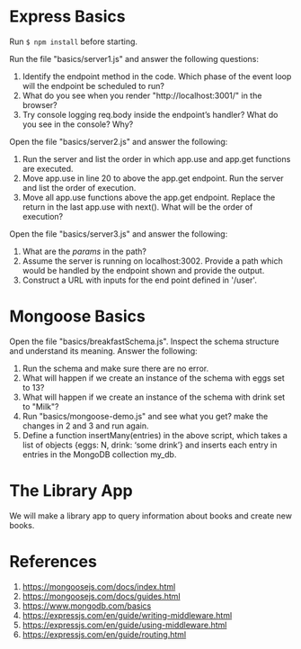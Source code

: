 # Express Basics

Run `$ npm install` before starting.

Run the file "basics/server1.js" and answer the following questions:

1. Identify the endpoint method in the code. Which phase of the event loop will the endpoint be scheduled to run?
2. What do you see when you render "http://localhost:3001/" in the browser?
3. Try console logging req.body inside the endpoint’s handler? What do you see in the console? Why?

Open the file "basics/server2.js" and answer the following:

1. Run the server and list the order in which app.use and app.get functions are executed.
2. Move app.use in line 20 to above the app.get endpoint. Run the server and list the order of execution.
3. Move all app.use functions above the app.get endpoint. Replace the return in the last app.use with next(). What will be the order of execution?

Open the file "basics/server3.js" and answer the following:

1. What are the *params* in the path?
2. Assume the server is running on localhost:3002. Provide a path which would be handled by the endpoint shown and provide the output.
3. Construct a URL with inputs for the end point defined in '/user'. 

# Mongoose Basics

Open the file "basics/breakfastSchema.js". Inspect the schema structure and understand its meaning. Answer the following:

1. Run the schema and make sure there are no error.
2. What will happen if we create an instance of the schema with eggs set to 13?
3. What will happen if we create an instance of the schema with drink set to "Milk"?
4. Run "basics/mongoose-demo.js" and see what you get? make the changes in 2 and 3 and run again.
5. Define a function insertMany(entries) in the above script, which takes a list of objects {eggs: N, drink: ‘some drink’} and inserts each entry in entries in the MongoDB collection my_db.

# The Library App

We will make a library app to query information about books and create new books.

# References

1. https://mongoosejs.com/docs/index.html
2. https://mongoosejs.com/docs/guides.html
3. https://www.mongodb.com/basics 
4. https://expressjs.com/en/guide/writing-middleware.html
5. https://expressjs.com/en/guide/using-middleware.html
6. https://expressjs.com/en/guide/routing.html